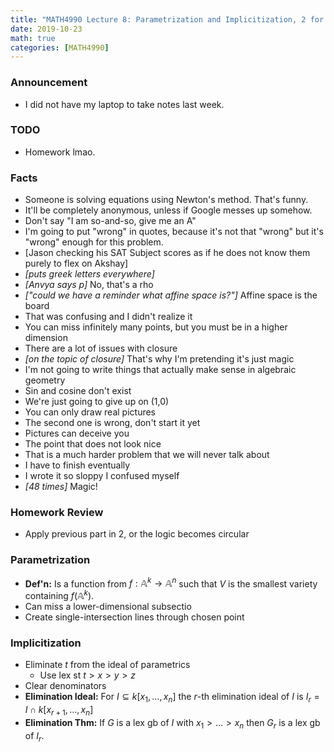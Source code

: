 ```yaml
---
title: "MATH4990 Lecture 8: Parametrization and Implicitization, 2 for 3"
date: 2019-10-23
math: true
categories: [MATH4990]
---
```


### Announcement

- I did not have my laptop to take notes last week.

### TODO

- Homework lmao.

### Facts

- Someone is solving equations using Newton's method. That's funny.
- It'll be completely anonymous, unless if Google messes up somehow.
- Don't say "I am so-and-so, give me an A"
- I'm going to put "wrong" in quotes, because it's not that "wrong" but it's "wrong" enough for this problem.
- [Jason checking his SAT Subject scores as if he does not know them purely to flex on Akshay]
- *[puts greek letters everywhere]*
- *[Anvya says p]* No, that's a rho
- *["could we have a reminder what affine space is?"]* Affine space is the board
- That was confusing and I didn't realize it
- You can miss infinitely many points, but you must be in a higher dimension
- There are a lot of issues with closure
- *[on the topic of closure]* That's why I'm pretending it's just magic
- I'm not going to write things that actually make sense in algebraic geometry
- Sin and cosine don't exist
- We're just going to give up on (1,0)
- You can only draw real pictures
- The second one is wrong, don't start it yet
- Pictures can deceive you
- The point that does not look nice
- That is a much harder problem that we will never talk about
- I have to finish eventually
- I wrote it so sloppy I confused myself
- *[48 times]* Magic!

### Homework Review

- Apply previous part in 2, or the logic becomes circular

### Parametrization

- **Def'n:** Is a function from $f:\mathbb{A}^k\to\mathbb{A}^n$ such that $V$ is the smallest variety containing $f(\mathbb{A}^k)$.
- Can miss a lower-dimensional subsectio
- Create single-intersection lines through chosen point

### Implicitization

- Eliminate $t$ from the ideal of parametrics
    - Use lex st $t>x>y>z$
- Clear denominators
- **Elimination Ideal:** For $I\subseteq k[x_1,\dots,x_n]$ the $r$-th elimination ideal of $I$ is $I_r=I\cap k[x_{r+1},\dots,x_n]$ 
- **Elimination Thm:** If $G$ is a lex gb of $I$ with $x_1>\dots>x_n$ then $G_r$ is a lex gb of $I_r$.


